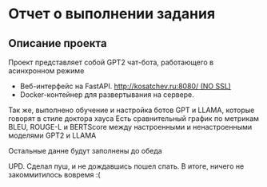# Отчет о выполнении задания

## Описание проекта

Проект представляет собой GPT2 чат-бота, работающего в асинхронном режиме

- Веб-интерфейс на FastAPI. [http://kosatchev.ru:8080/ (NO SSL)](http://kosatchev.ru:8080/)
- Docker-контейнер для развертывания на сервере.

Так же, выполнено обучение и настройка ботов GPT и LLAMA, которые говорят в стиле доктора хауса
Есть сравнительный график по метрикам BLEU, ROUGE-L и  BERTScore между настроенными и ненастроенными моделями GPT2 и LLAMA

Остальные данне будут заполнены до обеда 

UPD.
Сделал пуш, и не дождавшись пошел спать. В итоге, ничего не закоммитилось вовремя :(